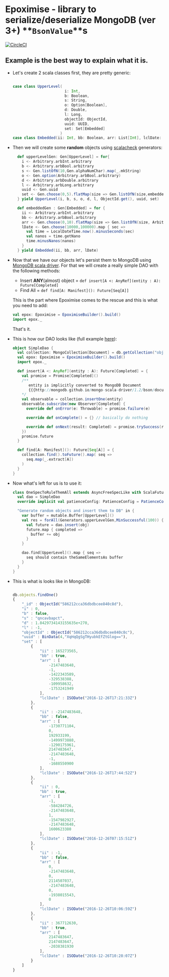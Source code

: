 # Epoximise - library to serialize/deserialize MongoDB (ver 3+) **`BsonValue`**s 
[![CircleCI](https://circleci.com/gh/VATBox/Epoximise.svg?style=svg)](https://circleci.com/gh/VATBox/Epoximise)

## Example is the best way to explain what it is.
 * Let's create 2 scala classes first, they are pretty generic:
    ```scala
    
    case class UpperLevel(
                           i: Int,
                           b: Boolean,
                           s: String,
                           o: Option[Boolean],
                           d: Double,
                           l: Long,
                           objectId: ObjectId,
                           uuid: UUID,
                           set: Set[Embedded]
                         )
    case class Embedded(ii: Int, bb: Boolean, arr: List[Int], lclDate: LocalDateTime)
    ```
 * Then we will create some __random__ objects using [scalacheck](https://www.scalacheck.org) generators:
    ```scala
      def upperLevelGen: Gen[UpperLevel] = for{
        i <- Arbitrary.arbInt.arbitrary
        b <- Arbitrary.arbBool.arbitrary
        s <- Gen.listOfN(10,Gen.alphaNumChar).map(_.mkString)
        o <- Gen.option(Arbitrary.arbBool.arbitrary)
        d <- Arbitrary.arbDouble.arbitrary
        l <- Arbitrary.arbLong.arbitrary
        uuid <- Gen.uuid
        set <- Gen.choose(0,5).flatMap(size => Gen.listOfN(size,embeddedGen)).map(_.toSet)
      } yield UpperLevel(i, b, s, o, d, l, ObjectId.get(), uuid, set)
    
      def embeddedGen : Gen[Embedded] = for {
        ii <- Arbitrary.arbInt.arbitrary
        bb <- Arbitrary.arbBool.arbitrary
        arr <- Gen.choose(0,10).flatMap(size => Gen.listOfN(size, Arbitrary.arbInt.arbitrary))
        lDate <- Gen.choose(10000,100000).map { sec =>
          val time = LocalDateTime.now().minusSeconds(sec)
          val nanos = time.getNano
          time.minusNanos(nanos)
        }
      } yield Embedded(ii, bb, arr, lDate)
    ```
 * Now that we have our objects let's persist them to MongoDB using [MongoDB scala driver](https://docs.mongodb.com/ecosystem/drivers/scala/). 
 For that we will create a really simple DAO with the following methods:
    - Insert __ANY__(almost) object = `def insert[A <: AnyRef](entity : A): Future[Completed]`
    - Find All = `def find[A: Manifest](): Future[Seq[A]]`
 
    This is the part where Epoximise comes to the rescue and this is what you need to add:
    ```scala
    val epox: Epoximise = EpoximiseBuilder().build()
    import epox._
    ```
    That's it.
 * This is how our DAO looks like (full example [here](/src/test/scala/com/vatbox/epoximise/OneSpecToRuleThemAll.scala)):
    ```scala
    object SimpleDao {
      val collection: MongoCollection[Document] = db.getCollection("objects")
      val epox: Epoximise = EpoximiseBuilder().build()
      import epox._
    
      def insert[A <: AnyRef](entity : A): Future[Completed] = {
        val promise = Promise[Completed]()
        /**
           entity is implicitly converted to MongoDB Document
           {{{http://mongodb.github.io/mongo-scala-driver/1.2/bson/documents/#immutable-documents}}} 
        */
        val observable = collection.insertOne(entity) 
        observable.subscribe(new Observer[Completed] {
          override def onError(e: Throwable) = promise.failure(e)
    
          override def onComplete() = {} // basically do nothing
    
          override def onNext(result: Completed) = promise.trySuccess(result)
        })
        promise.future
      }
    
      def find[A: Manifest](): Future[Seq[A]] = {
        collection.find().toFuture().map( seq =>
          seq.map(_.extract[A])
        )
      }
    }
    ```
 * Now what's left for us is to use it:
    ```scala
    class OneSpecToRuleThemAll extends AsyncFreeSpecLike with ScalaFutures with GeneratorDrivenPropertyChecks with Matchers with BeforeAndAfterAll{
      val dao = SimpleDao
      override implicit val patienceConfig: PatienceConfig = PatienceConfig(Span(10,Seconds),Span(100, Millis))
    
      "Generate random objects and insert them to DB" in {
        var buffer = mutable.Buffer[UpperLevel]()
        val res = forAll(Generators.upperLevelGen,MinSuccessful(100)) { obj =>
          val future = dao.insert(obj)
          future.map { completed =>
            buffer += obj
          }
        }
    
        dao.find[UpperLevel]().map { seq =>
          seq should contain theSameElementsAs buffer
        }
      }
    }
    ```
 * This is what is looks like in MongoDB:
    ```javascript
    
    db.objects.findOne()
    {
    	"_id" : ObjectId("586212cca36dbdbcee840c8d"),
    	"i" : 0,
    	"b" : false,
    	"s" : "qncavbapct",
    	"d" : 1.8429734143155635e+270,
    	"l" : -1,
    	"objectId" : ObjectId("586212cca36dbdbcee840c8c"),
    	"uuid" : BinData(4,"XqHqQgSgTHyubkEfZtGlog=="),
    	"set" : [
    		{
    			"ii" : 165273565,
    			"bb" : true,
    			"arr" : [
    				-2147483648,
    				-1,
    				-1422343589,
    				-329538388,
    				-109958632,
    				-1753241949
    			],
    			"lclDate" : ISODate("2016-12-26T17:21:33Z")
    		},
    		{
    			"ii" : -2147483648,
    			"bb" : false,
    			"arr" : [
    				-1730771104,
    				0,
    				192933199,
    				-1499973888,
    				-1290175961,
    				2147483647,
    				-2147483648,
    				-1,
    				-1688550900
    			],
    			"lclDate" : ISODate("2016-12-26T17:44:52Z")
    		},
    		{
    			"ii" : 0,
    			"bb" : true,
    			"arr" : [
    				-1,
    				-584284726,
    				-2147483648,
    				1,
    				-1547982927,
    				-2147483648,
    				1600623380
    			],
    			"lclDate" : ISODate("2016-12-26T07:15:51Z")
    		},
    		{
    			"ii" : -1,
    			"bb" : false,
    			"arr" : [
    				0,
    				-2147483648,
    				0,
    				2114507037,
    				-2147483648,
    				0,
    				-1938015543,
    				0
    			],
    			"lclDate" : ISODate("2016-12-26T10:06:59Z")
    		},
    		{
    			"ii" : 367712630,
    			"bb" : true,
    			"arr" : [
    				2147483647,
    				2147483647,
    				-2038381930
    			],
    			"lclDate" : ISODate("2016-12-26T10:28:07Z")
    		}
    	]
    }
    ```
